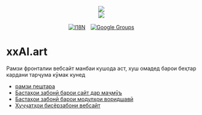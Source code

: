 <p align="center"><a href="https://xxai.art"><img src="https://cdn.jsdelivr.net/gh/xxai-art/doc/logo.svg"/></a><br/><a href="https://xxai.art"><img src="https://cdn.jsdelivr.net/gh/xxai-art/doc/xxai.svg"/></a></p><p align="center"><a href="https://github.com/xxai-art/doc#readme"><img alt="I18N" src="https://cdn.jsdelivr.net/gh/wactax/img/t.svg"/></a>　<a href="https://groups.google.com/u/0/g/xxai-art"><img alt="Google Groups" src="https://cdn.jsdelivr.net/gh/wactax/img/g-groups.svg"/></a></p>

# xxAI.art

Рамзи фронталии вебсайт манбаи кушода аст, хуш омадед барои беҳтар кардани тарҷума кӯмак кунед

* [рамзи пештара](https://github.com/xxai-art/web)
* [Бастаҳои забонӣ барои сайт дар маҷмӯъ](https://github.com/xxai-art/web/tree/main/i18n)
* [Бастаҳои забонӣ барои модулҳои воридшавӣ](https://github.com/wacpkg/user/tree/main/ui.i18n)
* [Ҳуҷҷатҳои бисёрзабони вебсайт](https://github.com/xxai-doc)
